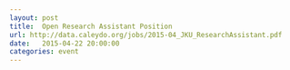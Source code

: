 ```yaml
---
layout: post
title:  Open Research Assistant Position
url: http://data.caleydo.org/jobs/2015-04_JKU_ResearchAssistant.pdf
date:   2015-04-22 20:00:00
categories: event
---
```

